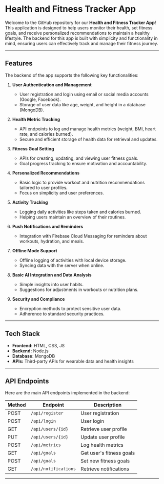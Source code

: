 # Health and Fitness Tracker App

Welcome to the GitHub repository for our **Health and Fitness Tracker App**! This application is designed to help users monitor their health, set fitness goals, and receive personalized recommendations to maintain a healthy lifestyle. The backend for this app is built with simplicity and functionality in mind, ensuring users can effectively track and manage their fitness journey.

---

## Features

The backend of the app supports the following key functionalities:

1. **User Authentication and Management**
   - User registration and login using email or social media accounts (Google, Facebook).
   - Storage of user data like age, weight, and height in a database (MongoDB).

2. **Health Metric Tracking**
   - API endpoints to log and manage health metrics (weight, BMI, heart rate, and calories burned).
   - Secure and efficient storage of health data for retrieval and updates.

3. **Fitness Goal Setting**
   - APIs for creating, updating, and viewing user fitness goals.
   - Goal progress tracking to ensure motivation and accountability.

4. **Personalized Recommendations**
   - Basic logic to provide workout and nutrition recommendations tailored to user profiles.
   - Focus on simplicity and user preferences.

5. **Activity Tracking**
   - Logging daily activities like steps taken and calories burned.
   - Helping users maintain an overview of their routines.

6. **Push Notifications and Reminders**
   - Integration with Firebase Cloud Messaging for reminders about workouts, hydration, and meals.

7. **Offline Mode Support**
   - Offline logging of activities with local device storage.
   - Syncing data with the server when online.

8. **Basic AI Integration and Data Analysis**
   - Simple insights into user habits.
   - Suggestions for adjustments in workouts or nutrition plans.

9. **Security and Compliance**
   - Encryption methods to protect sensitive user data.
   - Adherence to standard security practices.

---

## Tech Stack

- **Frontend:** HTML, CSS, JS  
- **Backend:** Node.js  
- **Database:** MongoDB  
- **APIs:** Third-party APIs for wearable data and health insights  

---

## API Endpoints

Here are the main API endpoints implemented in the backend:

| Method | Endpoint               | Description                     |
|--------|-------------------------|---------------------------------|
| POST   | `/api/register`         | User registration              |
| POST   | `/api/login`            | User login                     |
| GET    | `/api/users/{id}`       | Retrieve user profile          |
| PUT    | `/api/users/{id}`       | Update user profile            |
| POST   | `/api/metrics`          | Log health metrics             |
| GET    | `/api/goals`            | Get user's fitness goals       |
| POST   | `/api/goals`            | Set new fitness goals          |
| GET    | `/api/notifications`    | Retrieve notifications         |

---



